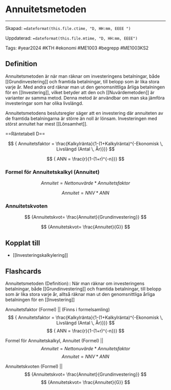 # Annuitetsmetoden

---
Skapad: `=dateformat(this.file.ctime, "D, HH:mm, EEEE ")`

Uppdaterad: `=dateformat(this.file.mtime, "D, HH:mm, EEEE")`

Tags: #year2024 #KTH #ekonomi #ME1003 #begrepp #ME1003KS2

## Definition

Annuitetsmetoden är när man räknar om investeringens betalningar, både [[Grundinvestering]] och framtida betalningar, till belopp som är lika stora varje år. Med andra ord räknar man ut den genomsnittliga årliga betalningen för en [[Investering]], vilket betyder att den och [[Nuvärdemetoden]] är varianter av samma metod. Denna metod är användbar om man ska jämföra investeringar som har olika livslängd.

Annuitetsmetodens beslutsregler säger att en investering där annuiteten av de framtida betalningarna är större än noll är lönsam. Investeringen med störst annuitet har mest [[Lönsamhet]].

==Räntetabell D==

$$
{ Annuitetsfaktor = \frac{Kalkylränta}{1-(1+Kalkylränta)^{-Ekonomisk \, Livslängd (Antal \, År)}}}
$$

$$
{ ANN = \frac{r}{1-(1+r)^{-n}}}
$$

### Formel för Annuitetskalkyl (Annuitet)

$$
{ Annuitet = Nettonuvärde * Annuitetsfaktor }
$$

$$
{ Annuitet = NNV * ANN }
$$

### Annuitetskvoten

$$
{Annuitetskvot=
\frac{Annuitet}{Grundinvestering}}
$$

$$
{Annuitetskvot=
\frac{Annuitet}{G}}
$$

## Kopplat till

- [[Investeringskalkylering]]

## Flashcards

Annuitetsmetoden (Definition):: När man räknar om investeringens betalningar, både [[Grundinvestering]] och framtida betalningar, till belopp som är lika stora varje år, alltså räknar man ut den genomsnittliga årliga betalningen för en [[Investering]]
<!--SR:!2024-02-17,2,230!2024-02-17,3,268-->

Annuitetsfaktor (Formel)
||
(Finns i formelsamling)
$$
{ Annuitetsfaktor = \frac{Kalkylränta}{1-(1+Kalkylränta)^{-Ekonomisk \, Livslängd (Antal \, År)}}}
$$
$$
{ ANN = \frac{r}{1-(1+r)^{-n}}}
$$
<!--SR:!2024-02-18,2,230-->

Formel för Annuitetskalkyl, Annuitet (Formel)
||
$$
{ Annuitet = Nettonuvärde * Annuitetsfaktor }
$$
$$
{ Annuitet = NNV * ANN }
$$
<!--SR:!2024-02-21,6,248-->

Annuitetskvoten (Formel)
||
$$
{Annuitetskvot=
\frac{Annuitet}{Grundinvestering}}
$$
$$
{Annuitetskvot=
\frac{Annuitet}{G}}
$$
<!--SR:!2024-02-24,9,268-->

